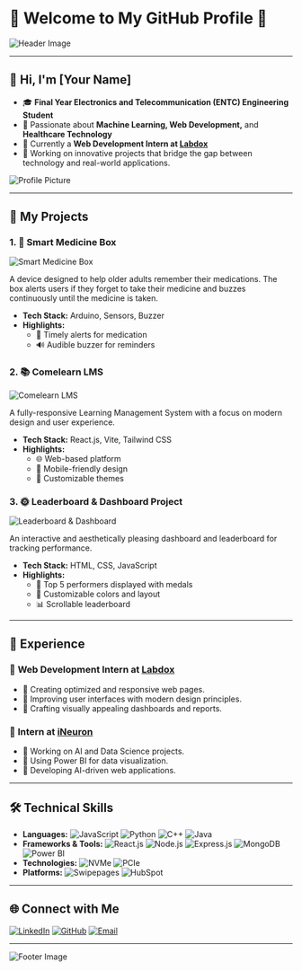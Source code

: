 # 🌟 Welcome to My GitHub Profile 🌟

![Header Image](https://github.com/yourusername/yourrepository/raw/main/images/header_image.png)

---

## 👋 Hi, I'm [Your Name]
- 🎓 **Final Year Electronics and Telecommunication (ENTC) Engineering Student**
- 🧠 Passionate about **Machine Learning, Web Development,** and **Healthcare Technology**
- 🌟 Currently a **Web Development Intern at [Labdox](https://www.labdox.com)**
- 🔭 Working on innovative projects that bridge the gap between technology and real-world applications.

![Profile Picture](https://github.com/yourusername/yourrepository/raw/main/images/profile_picture.png)

---

## 🚀 My Projects

### 1. 🧠 **Smart Medicine Box**
![Smart Medicine Box](https://github.com/yourusername/yourrepository/raw/main/images/smart_medicine_box.png)

A device designed to help older adults remember their medications. The box alerts users if they forget to take their medicine and buzzes continuously until the medicine is taken.
- **Tech Stack:** Arduino, Sensors, Buzzer
- **Highlights:** 
  - 📅 Timely alerts for medication
  - 🔊 Audible buzzer for reminders

### 2. 📚 **Comelearn LMS**
![Comelearn LMS](https://github.com/yourusername/yourrepository/raw/main/images/comelearn_lms.png)

A fully-responsive Learning Management System with a focus on modern design and user experience.
- **Tech Stack:** React.js, Vite, Tailwind CSS
- **Highlights:** 
  - 🌐 Web-based platform
  - 📱 Mobile-friendly design
  - 🎨 Customizable themes

### 3. 🌞 **Leaderboard & Dashboard Project**
![Leaderboard & Dashboard](https://github.com/yourusername/yourrepository/raw/main/images/leaderboard_dashboard.png)

An interactive and aesthetically pleasing dashboard and leaderboard for tracking performance.
- **Tech Stack:** HTML, CSS, JavaScript
- **Highlights:** 
  - 🏅 Top 5 performers displayed with medals
  - 🎨 Customizable colors and layout
  - 📊 Scrollable leaderboard

---

## 💼 Experience
### 🌟 **Web Development Intern at [Labdox](https://www.labdox.com)**
- 🌟 Creating optimized and responsive web pages.
- 🌟 Improving user interfaces with modern design principles.
- 🌟 Crafting visually appealing dashboards and reports.

### 🌟 **Intern at [iNeuron](https://ineuron.ai)**
- 🌟 Working on AI and Data Science projects.
- 🌟 Using Power BI for data visualization.
- 🌟 Developing AI-driven web applications.

---

## 🛠 Technical Skills

- **Languages:** 
  ![JavaScript](https://img.shields.io/badge/-JavaScript-yellow) ![Python](https://img.shields.io/badge/-Python-blue) ![C++](https://img.shields.io/badge/-C++-brightgreen) ![Java](https://img.shields.io/badge/-Java-red)
- **Frameworks & Tools:** 
  ![React.js](https://img.shields.io/badge/-React.js-blue) ![Node.js](https://img.shields.io/badge/-Node.js-green) ![Express.js](https://img.shields.io/badge/-Express.js-lightgrey)
  ![MongoDB](https://img.shields.io/badge/-MongoDB-green) ![Power BI](https://img.shields.io/badge/-Power%20BI-yellow)
- **Technologies:** 
  ![NVMe](https://img.shields.io/badge/-NVMe-blue) ![PCIe](https://img.shields.io/badge/-PCIe-orange)
- **Platforms:** 
  ![Swipepages](https://img.shields.io/badge/-Swipepages-blue) ![HubSpot](https://img.shields.io/badge/-HubSpot-orange)

---

## 🌐 Connect with Me

[![LinkedIn](https://img.shields.io/badge/-LinkedIn-blue)](https://www.linkedin.com/in/yourprofile)
[![GitHub](https://img.shields.io/badge/-GitHub-black)](https://github.com/yourprofile)
[![Email](https://img.shields.io/badge/-Email-red)](mailto:youremail@example.com)

---

![Footer Image](https://github.com/yourusername/yourrepository/raw/main/images/footer_image.png)
